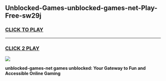 
## Unblocked-Games-unblocked-games-net-Play-Free-sw29j
<h3>
<a href="https://premium76.site?title=unblocked-games-net&ref=21A">CLICK TO PLAY</a></h3>
<hr>

<h3>
<a href="https://premium76.site?title=unblocked-games-net&ref=21A">CLICK 2 PLAY</a>
  
</h3>

<a href="https://premium76.site?title=unblocked-games-net&ref=21A"><img src="https://clearcache.store/games.png"></a>


**unblocked-games-net games unblocked: Your Gateway to Fun and Accessible Online Gaming**
